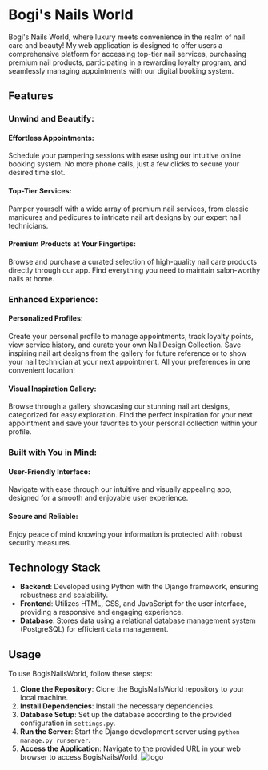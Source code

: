 # Bogi's Nails World
Bogi's Nails World, where luxury meets convenience in the realm of nail care and beauty! My web application is designed to offer users a comprehensive platform for accessing top-tier nail services, purchasing premium nail products, participating in a rewarding loyalty program, and seamlessly managing appointments with our digital booking system.

## Features

### Unwind and Beautify:
#### Effortless Appointments:
   Schedule your pampering sessions with ease using our intuitive online booking system. No more phone calls, just a few clicks to secure your desired time slot.
#### Top-Tier Services:
  Pamper yourself with a wide array of premium nail services, from classic manicures and pedicures to intricate nail art designs by our expert nail technicians.
#### Premium Products at Your Fingertips: 
  Browse and purchase a curated selection of high-quality nail care products directly through our app. Find everything you need to maintain salon-worthy nails at home.

### Enhanced Experience:
#### Personalized Profiles: 
  Create your personal profile to manage appointments, track loyalty points, view service history, and curate your own Nail Design Collection. Save inspiring nail art designs from the gallery for future reference or    to show your nail technician at your next appointment. All your preferences in one convenient location!
#### Visual Inspiration Gallery: 
  Browse through a gallery showcasing our stunning nail art designs, categorized for easy exploration. Find the perfect inspiration for your next appointment and save your favorites to your personal collection within   your profile.
  
### Built with You in Mind:
#### User-Friendly Interface: 
  Navigate with ease through our intuitive and visually appealing app, designed for a smooth and enjoyable user experience.
#### Secure and Reliable: 
  Enjoy peace of mind knowing your information is protected with robust security measures.

## Technology Stack

- **Backend**: Developed using Python with the Django framework, ensuring robustness and scalability.
- **Frontend**: Utilizes HTML, CSS, and JavaScript for the user interface, providing a responsive and engaging experience.
- **Database**: Stores data using a relational database management system (PostgreSQL) for efficient data management.

## Usage

To use BogisNailsWorld, follow these steps:

1. **Clone the Repository**: Clone the BogisNailsWorld repository to your local machine.
2. **Install Dependencies**: Install the necessary dependencies. 
3. **Database Setup**: Set up the database according to the provided configuration in `settings.py`.
5. **Run the Server**: Start the Django development server using `python manage.py runserver`.
6. **Access the Application**: Navigate to the provided URL in your web browser to access BogisNailsWorld.
![logo](https://github.com/darkyordanov/BogisNailsWorld/assets/122261379/9649c53b-b4b7-4cd3-a43c-e1caec09e3dc)



